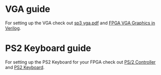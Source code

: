 # VGA guide

For setting up the VGA check out [sp3 vga.pdf](https://github.com/alhparsa/master_pipes/blob/master/assets/sp3%20vga.pdf) and [FPGA VGA Graphics in Verilog](https://timetoexplore.net/blog/arty-fpga-vga-verilog-01).

# PS2 Keyboard guide

For setting up the PS2 Keyboard for your FPGA check out [PS/2 Controller](http://www.eecg.toronto.edu/~jayar/ece241_08F/AudioVideoCores/ps2/ps2.html) and [PS2 Keyboard](http://students.iitk.ac.in/eclub/assets/tutorials/keyboard.pdf).

